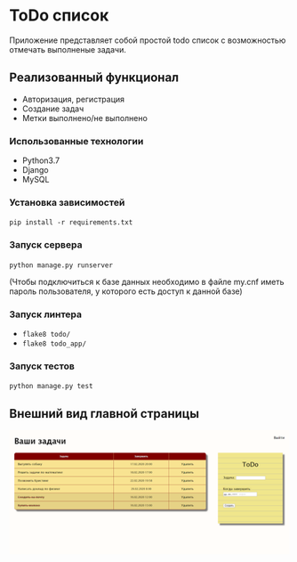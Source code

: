 # ToDo список
Приложение представляет собой простой todo список с возможностью отмечать выполненые задачи.

## Реализованный функционал
* Авторизация, регистрация
* Создание задач
* Метки выполнено/не выполнено

### Использованные технологии
* Python3.7
* Django
* MySQL

### Установка зависимостей
`pip install -r requirements.txt`

### Запуск сервера
`python manage.py runserver`

(Чтобы подключиться к базе данных необходимо в файле my.cnf иметь пароль пользователя,
 у которого есть доступ к данной базе)

### Запуск линтера
* `flake8 todo/`
* `flake8 todo_app/`

### Запуск тестов
`python manage.py test`

## Внешний вид главной страницы
![Иллюстрация к проекту](https://github.com/antista/todo_django/blob/master/todo_app/static/styles/images/examples/example1.png)

